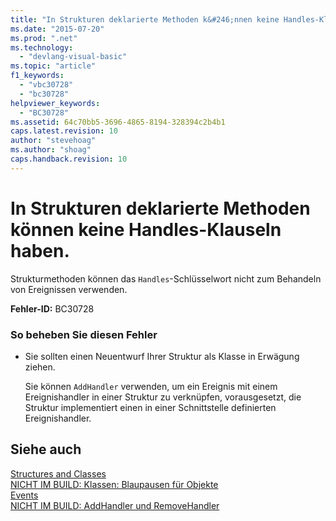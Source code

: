 ```yaml
---
title: "In Strukturen deklarierte Methoden k&#246;nnen keine Handles-Klauseln haben. | Microsoft Docs"
ms.date: "2015-07-20"
ms.prod: ".net"
ms.technology: 
  - "devlang-visual-basic"
ms.topic: "article"
f1_keywords: 
  - "vbc30728"
  - "bc30728"
helpviewer_keywords: 
  - "BC30728"
ms.assetid: 64c70bb5-3696-4865-8194-328394c2b4b1
caps.latest.revision: 10
author: "stevehoag"
ms.author: "shoag"
caps.handback.revision: 10
---
```

# In Strukturen deklarierte Methoden k&#246;nnen keine Handles-Klauseln haben.
Strukturmethoden können das `Handles`\-Schlüsselwort nicht zum Behandeln von Ereignissen verwenden.  
  
 **Fehler\-ID:** BC30728  
  
### So beheben Sie diesen Fehler  
  
-   Sie sollten einen Neuentwurf Ihrer Struktur als Klasse in Erwägung ziehen.  
  
     Sie können `AddHandler` verwenden, um ein Ereignis mit einem Ereignishandler in einer Struktur zu verknüpfen, vorausgesetzt, die Struktur implementiert einen in einer Schnittstelle definierten Ereignishandler.  
  
## Siehe auch  
 [Structures and Classes](../../visual-basic/programming-guide/language-features/data-types/structures-and-classes.md)   
 [NICHT IM BUILD: Klassen: Blaupausen für Objekte](http://msdn.microsoft.com/de-de/2c86373d-0333-4616-a7d8-4790c4e89f7b)   
 [Events](../../visual-basic/programming-guide/language-features/events/events.md)   
 [NICHT IM BUILD: AddHandler und RemoveHandler](http://msdn.microsoft.com/de-de/a7a24bd2-519a-46fe-8a2c-2b9df2ca28ef)